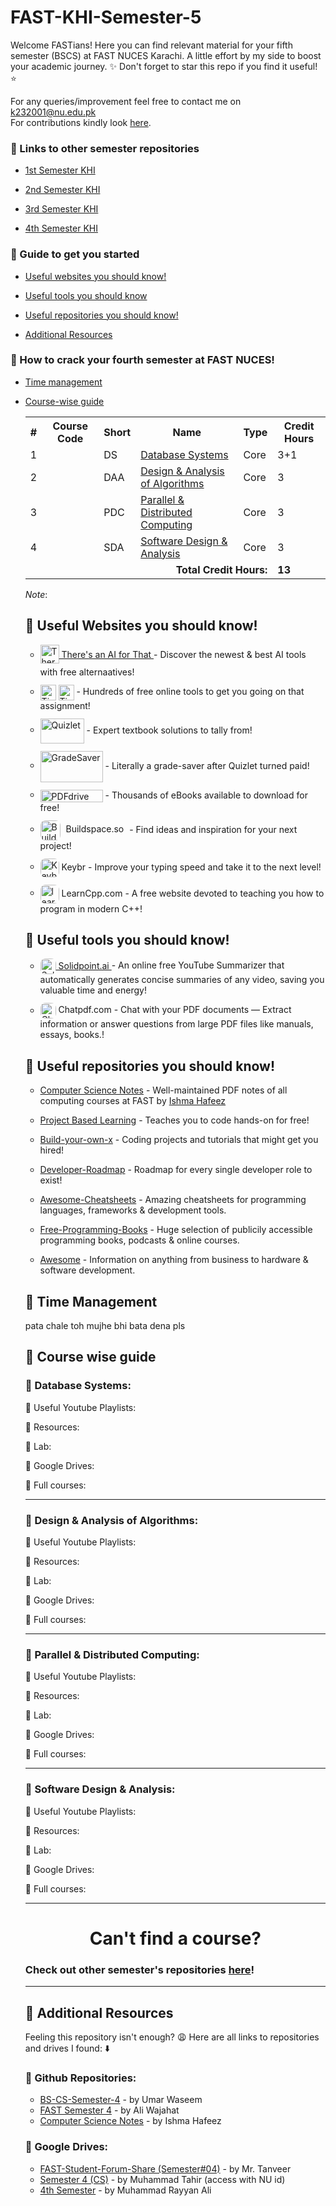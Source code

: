 
# FAST-KHI-Semester-5

Welcome FASTians! Here you can find relevant material for your fifth semester (BSCS) at FAST NUCES Karachi. A little effort by my side to boost your academic journey. ✨
Don't forget to star this repo if you find it useful! ⭐ 

For any queries/improvement feel free to contact me on k232001@nu.edu.pk<br>For contributions kindly look [here](./CONTRIBUTING.md).

### 🔗 Links to other semester repositories
- [1st Semester KHI](https://github.com/MuxammilSidd/FAST-KHI-Semester-1)

- [2nd Semester KHI](https://github.com/MuxammilSidd/FAST-KHI-Semester-2)

- [3rd Semester KHI](https://github.com/MuxammilSidd/FAST-KHI-Semester-3)

- [4th Semester KHI](https://github.com/MuxammilSidd/FAST-KHI-Semester-4)

### 🔗 Guide to get you started
- [Useful websites you should know!](#-useful-websites-you-should-know)

- [Useful tools you should know](#-useful-tools-you-should-know)

- [Useful repositories you should know!](#-useful-repositories-you-should-know)

- [Additional Resources](#-additional-resources)

### 🔗 How to crack your fourth semester at FAST NUCES!
- [Time management](#-time-management)

- [Course-wise guide](#-course-wise-guide)
  <table>
  <tr>
    <th>#</th>
    <th>Course Code</th>
    <th>Short</th>
    <th>Name</th>
    <th>Type</th>
    <th>Credit Hours</th>
  </tr>
  <tr>
    <td>1</td>
    <td></td>
    <td>DS</td>
    <td><a href="#-database-systems">Database Systems</a></td>
    <td>Core</td>
    <td>3+1</td>
  </tr>
  <tr>
    <td>2</td>
    <td></td>
    <td>DAA</td>
    <td><a href="#-design--analysis-of-algorithms">Design & Analysis of Algorithms</a></td>
    <td>Core</td>
    <td>3</td>
  </tr>
  <tr>
    <td>3</td>
    <td></td>
    <td>PDC</td>
    <td><a href="#-parallel--distributed-computing">Parallel & Distributed Computing</a></td>
    <td>Core</td>
    <td>3</td>
  </tr>
  <tr>
    <td>4</td>
    <td></td>
    <td>SDA</td>
    <td><a href="#-software-design--analysis">Software Design & Analysis</a></td>
    <td>Core</td>
    <td>3</td>
  </tr>
  <!-- <tr>
    <td rowspan="2" style="text-align:center;">5</td>
    <td>SS2019</td>
    <td>PSYCH</td>
    <td>Psychology</td>
    <td>Elective</td>
    <td>2</td>
  </tr>
  <tr>
    <td>SS2018</td>
    <td>SOCIO</td>
    <td><a href="#-sociology">Sociology</a></td>
    <td>Elective</td>
    <td>2</td>
  </tr>
  <tr>
    <td>6*</td>
    <td>SS2043</td>
    <td>CCE</td>
    <td>Civics & Community Engagement</td>
    <td>Core</td>
    <td>2</td>
  </tr> -->
  <tr>
    <td colspan="5" style="text-align:right;"><b>Total Credit Hours:</b></td>
    <td><b>13</b></td>
  </tr>
</table>
<i>Note</i>: 

## 🔗 Useful Websites you should know!

- <a href="https://theresanaiforthat.com/">
    <img src="https://media.beehiiv.com/cdn-cgi/image/fit=scale-down,format=auto,onerror=redirect,quality=80/uploads/publication/logo/96f425ae-6c09-4f9f-b8f8-cedd1b726427/android-chrome-512x512.png" alt="Theresanaiforthat" width="30" height="30" style="vertical-align:middle; margin-bottom: 5px; text-decoration:none; border:none;">
    There's an AI for That
  </a> - Discover the newest & best AI tools with free alternaatives!

- <a href="https://tinywow.com/" style="text-decoration:none; display:inline-block; margin-top: 12px;">
    <img src="https://tinywow.com/v3/img/favicon-tinywow.svg" alt="TinyWow Favicon" width="25" height="25" style="vertical-align:middle; margin-bottom: 0;  display:inline; border:none;">
    <img src="https://tinywow.com/v3/img/logo.svg" alt="TinyWow Text" height="25" style="vertical-align:middle; margin-bottom: 0;  display:inline; border:none;">
  </a> - Hundreds of free online tools to get you going on that assignment!

- <a href="https://quizlet.com/" style="text-decoration:none; display:inline-block; margin-top: 12px;">
    <img src="https://logos-world.net/wp-content/uploads/2021/03/Quizlet-Logo.png" alt="Quizlet" width="70" height="40" style="vertical-align:middle; margin-bottom: 0; text-decoration:none; border:none;">
  </a> - Expert textbook solutions to tally from!

- <a href="https://www.gradesaver.com/" style="text-decoration:none; display:inline-block; margin-top: 12px;">
    <img src="https://www.gradesaver.com/assets/logos/head-39d3d4f4e80fb364ecbffd1884663226a1a58efa38367c551694c88c40330163.svg" alt="GradeSaver" width="100" height="50" style="vertical-align:middle; margin-bottom: 0; text-decoration:none; border:none;">
  </a> - Literally a grade-saver after Quizlet turned paid!

- <a href="https://www.pdfdrive.com/" style="text-decoration:none; display:inline-block; margin-top: 12px;">
    <img src="https://www.pdfdrive.com/assets/img/logo-1.png.pagespeed.ce.5UNSDNAJsC.png" alt="PDFdrive" width="100" height="20" style="vertical-align:middle; margin-bottom: 0; text-decoration:none; border:none;">
  </a> - Thousands of eBooks available to download for free!

- <a href="https://sage.buildspace.so/projects" style="text-decoration:none; display:inline-block; margin-top: 12px;">
    <img src="https://avatars.githubusercontent.com/u/65048157?s=200&v=4" alt="Buildspace.so" width="32" height="32" style="vertical-align:middle; margin-bottom: 0; text-decoration:none; border:none; border-radius: 8px"><span style="margin:5px;"> Buildspace.so</span>
  </a> - Find ideas and inspiration for your next project!

- <a href="https://www.keybr.com/" style="text-decoration:none; display:inline-block; margin-top: 12px;">
    <img src="https://www.keybr.com/cover.png" alt="Keybr" width="30" height="30" style="vertical-align:middle; margin-bottom: px; text-decoration:none; border:none; border-radius: 8px"> <span style="margin: 0;"> Keybr</span>
  </a> - Improve your typing speed and take it to the next level!

- <a href="https://www.learncpp.com/" style="text-decoration:none; display:inline-block; margin-top: 12px;">
    <img src="https://www.learncpp.com/blog/wp-content/uploads/learncpp.png" alt="learncpp.com" width="30" height="30" style="vertical-align:middle; margin-bottom: px; text-decoration:none; border:none; border-radius: 8px"> <span style="margin: 0;"> LearnCpp.com</span>
  </a> - A free website devoted to teaching you how to program in modern C++!

## 🔗 Useful tools you should know!
- <a href="https://solidpoint.ai/" >
    <img src="https://encrypted-tbn0.gstatic.com/images?q=tbn:ANd9GcSeMd6S0X2XFnVQLDr-kTJsyKjMhDwPCwFg9Q&s" alt="SolidPoint" width="25" height="25" style="vertical-align:middle; margin-bottom: 0; text-decoration:none; border:none; border-radius: 8px"> Solidpoint.ai
  </a> - An online free YouTube Summarizer that automatically generates concise summaries of any video, saving you valuable time and energy!

- <a href="https://www.chatpdf.com/" style="text-decoration:none; display:inline-block; margin-top: 12px;">
    <img src="https://pipedream.com/s.v0/app_n5hv82/logo/orig" alt="Chatpdf" width="25" height="25" style="vertical-align:middle; margin-bottom: 0; text-decoration:none; border:none; border-radius: 8px"> Chatpdf.com
  </a> - Chat with your PDF documents — Extract information or answer questions from large PDF files like manuals, essays, books.!

## 🔗 Useful repositories you should know!
- [Computer Science Notes](https://github.com/ishmahafeez/Computer-Science-Notes) - Well-maintained PDF notes of all computing courses at FAST by [Ishma Hafeez](https://github.com/ishmahafeez)

- [Project Based Learning](https://github.com/practical-tutorials/project-based-learning) - Teaches you to code hands-on for free!

- [Build-your-own-x](https://github.com/codecrafters-io/build-your-own-x) - Coding projects and tutorials that might get you hired!

- [Developer-Roadmap](https://github.com/kamranahmedse/developer-roadmap) - Roadmap for every single developer role to exist!

- [Awesome-Cheatsheets](https://github.com/LeCoupa/awesome-cheatsheets) - Amazing cheatsheets for programming languages, frameworks & development tools.

- [Free-Programming-Books](https://github.com/EbookFoundation/free-programming-books) - Huge selection of publicily accessible programming books, podcasts & online courses.

- [Awesome](https://github.com/sindresorhus/awesome) - Information on anything from business to hardware & software development.

## 🔗 Time Management
pata chale toh mujhe bhi bata dena pls

## 🔗 Course wise guide
### 📌 Database Systems:
🔗 Useful Youtube Playlists:

🔗 Resources:

🔗 Lab:

🔗 Google Drives:

🔗 Full courses:

---
### 📌 Design & Analysis of Algorithms:
🔗 Useful Youtube Playlists:

🔗 Resources:

🔗 Lab:

🔗 Google Drives:

🔗 Full courses:

---
### 📌 Parallel & Distributed Computing:
🔗 Useful Youtube Playlists:

🔗 Resources:

🔗 Lab:

🔗 Google Drives:

🔗 Full courses:

---
### 📌 Software Design & Analysis:
🔗 Useful Youtube Playlists:

🔗 Resources:

🔗 Lab:

🔗 Google Drives:

🔗 Full courses:

---

<h1 style="text-align: center;">Can't find a course?</h2>

### Check out other semester's repositories [here](#-links-to-other-semester-repositories)!

---

## 🔗 Additional Resources
Feeling this repository isn't enough? 😩 Here are all links to repositories and drives I found: ⬇️

### 📌 Github Repositories:
- [BS-CS-Semester-4](https://github.com/umarwaseeem/BS-CS-Semester-4) - by Umar Waseem
- [FAST Semester 4](https://github.com/aliwajahat12/FastSemester4) - by Ali Wajahat
- [Computer Science Notes](https://github.com/ishmahafeez/Computer-Science-Notes) - by Ishma Hafeez

### 📌 Google Drives:

- [FAST-Student-Forum-Share (Semester#04)](https://drive.google.com/drive/u/1/folders/1SKQBNrSJj4BJWWGW2BY--sPO2CP4YM_f) - by Mr. Tanveer
- [Semester 4 (CS)](https://drive.google.com/drive/folders/124u4xGcz5eGmdqIHvtAEVeOugyhuY4qF?usp=drive_link) - by Muhammad Tahir (access with NU id)
- [4th Semester](https://drive.google.com/drive/folders/1UoQ61blgyWfDFJ1oBu6XEepNSFQ0TqDi?usp=drive_link) - by Muhammad Rayyan Ali



